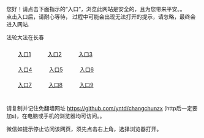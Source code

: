 您好！请点击下面指示的“入口”，浏览此网站是安全的，且为您带来平安。。 <br/>
点击入口后，请耐心等待， 过程中可能会出现无法打开的提示，请忽略，最终会进入网站. </br>

法轮大法在长春<br/>
<div style="padding:10px"><a style="margin:20px" target="_blank" href="https://d1e2jmxrafs9mm.cloudfront.net/2Qpsp?gfnefdtl" id="ccLink1" rel="nofollow">入口1</a> <a target="_blank" style="margin:20px" href="https://d2mfvtdhjfh1n0.cloudfront.net/2Qpsp?rguevmpd" id="ccLink2" rel="nofollow">入口2</a> <a style="margin:20px" target="_blank" href="https://d2abmyr0p4a1th.cloudfront.net/2Qpsp?fgoyr" id="ccLink3" rel="nofollow">入口3</a></div>

<div style="padding:10px" ><a style="margin:20px" target="_blank" href="https://d1e2jmxrafs9mm.cloudfront.net/2Qpsp?gfnefdtl" id="ccLink4" rel="nofollow">入口4</a> <a style="margin:20px" href="https://d2mfvtdhjfh1n0.cloudfront.net/2Qpsp?rguevmpd" target="_blank" id="ccLink5" rel="nofollow">入口5</a> <a style="margin:20px" href="https://d2abmyr0p4a1th.cloudfront.net/2Qpsp?fgoyr" target="_blank" id="ccLink6" rel="nofollow">入口6</a></div>

<div style="padding:10px"><a style="margin:20px" target="_blank" href="https://d1e2jmxrafs9mm.cloudfront.net/2Qpsp?gfnefdtl" id="ccLink7" rel="nofollow">入口7</a> <a style="margin:20px" href="https://d2mfvtdhjfh1n0.cloudfront.net/2Qpsp?rguevmpd" target="_blank" id="ccLink8" rel="nofollow">入口8</a> <a style="margin:20px" target="_blank" href="https://d2abmyr0p4a1th.cloudfront.net/2Qpsp?fgoyr" id="ccLink9" rel="nofollow">入口9</a></div>

<br/>



请复制并记住免翻墙网址 https://github.com/yntd/changchunzx (http后一定要加s)，在电脑或手机的浏览器均可访问。。<br/>

微信如提示停止访问该网页，须先点击右上角，选择浏览器打开。
